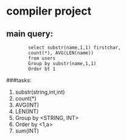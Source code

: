# compiler project 
## main query:
            select substr(name,1,1) firstchar, 
            count(*), AVG(LEN(name)) 
            from users
            Group by substr(name,1,1)
            Order bt 1 
###tasks: 
1. substr(string,int,int)
2. count(*)
3. AVG(INT)
4. LEN(INT)
5. Group by <STRING, INT>
6. Order by <1,a>
7. sum(INT)
